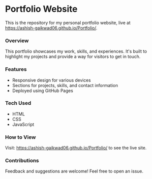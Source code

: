 # Portfolio Website
This is the repository for my personal portfolio website, live at https://ashish-gaikwad06.github.io/Portfolio/.

### Overview
This portfolio showcases my work, skills, and experiences. It's built to highlight my projects and provide a way for visitors to get in touch.

### Features
- Responsive design for various devices
- Sections for projects, skills, and contact information
- Deployed using GitHub Pages

### Tech Used
- HTML
- CSS
- JavaScript

### How to View
Visit: https://ashish-gaikwad06.github.io/Portfolio/ to see the live site.

### Contributions
Feedback and suggestions are welcome! Feel free to open an issue.